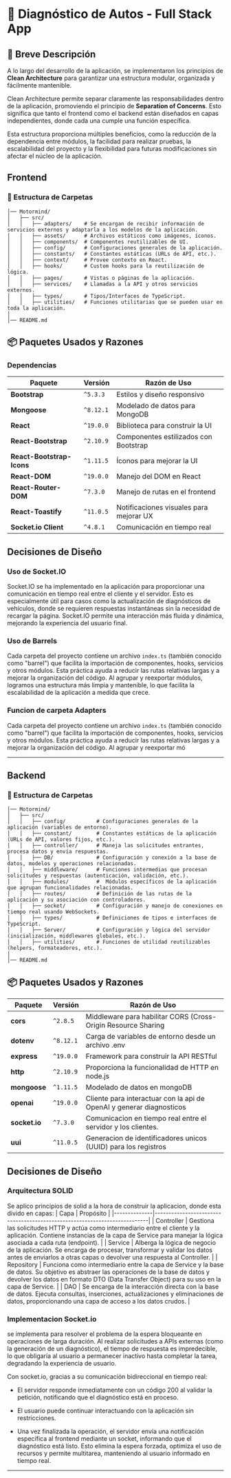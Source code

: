 # 🚗 Diagnóstico de Autos - Full Stack App

## 🏁 Breve Descripción

A lo largo del desarrollo de la aplicación, se implementaron los principios de **Clean Architecture** para garantizar una estructura modular, organizada y fácilmente mantenible.  

Clean Architecture permite separar claramente las responsabilidades dentro de la aplicación, promoviendo el principio de **Separation of Concerns**. Esto significa que tanto el frontend como el backend están diseñados en capas independientes, donde cada una cumple una función específica.  

Esta estructura proporciona múltiples beneficios, como la reducción de la dependencia entre módulos, la facilidad para realizar pruebas, la escalabilidad del proyecto y la flexibilidad para futuras modificaciones sin afectar el núcleo de la aplicación.

## Frontend


### 📂 Estructura de Carpetas

```
│── Motormind/
│   ├── src/
│   │   ├── adapters/    # Se encargan de recibir información de servicios externos y adaptarla a los modelos de la aplicación.
│   │   ├── assets/      # Archivos estáticos como imágenes, íconos.
│   │   ├── components/  # Componentes reutilizables de UI.
│   │   ├── config/      # Configuraciones generales de la aplicación.
│   │   ├── constants/   # Constantes estáticas (URLs de API, etc.).
│   │   ├── context/     # Provee contexto en React.
│   │   ├── hooks/       # Custom hooks para la reutilización de lógica.
│   │   ├── pages/       # Vistas o páginas de la aplicación.
│   │   ├── services/    # Llamadas a la API y otros servicios externos.
│   │   ├── types/       # Tipos/Interfaces de TypeScript.
│   │   ├── utilities/   # Funciones utilitarias que se pueden usar en toda la aplicación.
│
│── README.md
```

## 📦 Paquetes Usados y Razones

### **Dependencias**

| Paquete | Versión | Razón de Uso |
|---------|---------|-------------|
| **Bootstrap** | `^5.3.3` | Estilos y diseño responsivo |
| **Mongoose** | `^8.12.1` | Modelado de datos para MongoDB |
| **React** | `^19.0.0` | Biblioteca para construir la UI |
| **React-Bootstrap** | `^2.10.9` | Componentes estilizados con Bootstrap |
| **React-Bootstrap-Icons** | `^1.11.5` | Íconos para mejorar la UI |
| **React-DOM** | `^19.0.0` | Manejo del DOM en React |
| **React-Router-DOM** | `^7.3.0` | Manejo de rutas en el frontend |
| **React-Toastify** | `^11.0.5` | Notificaciones visuales para mejorar UX |
| **Socket.io Client** | `^4.8.1` | Comunicación en tiempo real |

## Decisiones de Diseño

### Uso de Socket.IO
Socket.IO se ha implementado en la aplicación para proporcionar una comunicación en tiempo real entre el cliente y el servidor. Esto es especialmente útil para casos como la actualización de diagnósticos de vehículos, donde se requieren respuestas instantáneas sin la necesidad de recargar la página. Socket.IO permite una interacción más fluida y dinámica, mejorando la experiencia del usuario final.

### Uso de Barrels
Cada carpeta del proyecto contiene un archivo `index.ts` (también conocido como "barrel") que facilita la importación de componentes, hooks, servicios y otros módulos. Esta práctica ayuda a reducir las rutas relativas largas y a mejorar la organización del código. Al agrupar y reexportar módulos, logramos una estructura más limpia y mantenible, lo que facilita la escalabilidad de la aplicación a medida que crece.

### Funcion de carpeta Adapters
Cada carpeta del proyecto contiene un archivo `index.ts` (también conocido como "barrel") que facilita la importación de componentes, hooks, servicios y otros módulos. Esta práctica ayuda a reducir las rutas relativas largas y a mejorar la organización del código. Al agrupar y reexportar mó


---
## Backend


### 📂 Estructura de Carpetas

```
│── Motormind/
│   ├── src/
│   │   ├── config/          # Configuraciones generales de la aplicación (variables de entorno).
│   │   ├── constant/        # Constantes estáticas de la aplicación (URLs de API, valores fijos, etc.).
│   │   ├── controller/      # Maneja las solicitudes entrantes, procesa datos y envía respuestas.
│   │   ├── DB/              # Configuración y conexión a la base de datos, modelos y operaciones relacionadas.
│   │   ├── middleware/      # Funciones intermedias que procesan solicitudes y respuestas (autenticación, validación, etc.).
│   │   ├── modules/         #  Módulos específicos de la aplicación que agrupan funcionalidades relacionadas.
│   │   ├── routes/          # Definición de las rutas de la aplicación y su asociación con controladores.
│   │   ├── socket/          # Configuración y manejo de conexiones en tiempo real usando WebSockets.
│   │   ├── types/           # Definiciones de tipos e interfaces de TypeScript.
│   │   ├── Server/          # Configuración y lógica del servidor (inicialización, middlewares globales, etc.).
│   │   ├── utilities/       # Funciones de utilidad reutilizables (helpers, formateadores, etc.).
│
│── README.md
```

## 📦 Paquetes Usados y Razones

| Paquete | Versión | Razón de Uso |
|---------|---------|-------------|
| **cors** | `^2.8.5` | Middleware para habilitar CORS (Cross-Origin Resource Sharing |
| **dotenv** | `^8.12.1` | Carga de variables de entorno desde un archivo .env |
| **express** | `^19.0.0` | Framework para construir la API RESTful |
| **http** | `^2.10.9` | Proporciona la funcionalidad de HTTP en node.js |
| **mongoose** | `^1.11.5` | Modelado de datos en mongoDB |
| **openai** | `^19.0.0` | Cliente para interactuar con la api de OpenAI y generar diagnosticos |
| **socket.io** | `^7.3.0` | Comunicacion en tiempo real entre el servidor y los clientes. |
| **uui** | `^11.0.5` | Generacion de identificadores unicos (UUID) para los registros |

## Decisiones de Diseño

### Arquitectura SOLID
Se aplico principios de solid a la hora de construir la aplicacion, donde esta divido en capas:
| Capa         | Propósito                                                                 |
|--------------|---------------------------------------------------------------------------|
| Controller   | Gestiona las solicitudes HTTP y actúa como intermediario entre el cliente y la aplicación. Contiene instancias de la capa de Service para manejar la lógica asociada a cada ruta (endpoint). |
| Service      | Alberga la lógica de negocio de la aplicación. Se encarga de procesar, transformar y validar los datos antes de enviarlos a otras capas o devolver una respuesta al Controller. |
| Repository   | Funciona como intermediario entre la capa de Service y la base de datos. Su objetivo es abstraer las operaciones de la base de datos y devolver los datos en formato DTO (Data Transfer Object) para su uso en la capa de Service. |
| DAO          | Se encarga de la interacción directa con la base de datos. Ejecuta consultas, inserciones, actualizaciones y eliminaciones de datos, proporcionando una capa de acceso a los datos crudos. |


### Implementacion Socket.io
se implementa para resolver el problema de la espera bloqueante en operaciones de larga duración. Al realizar solicitudes a APIs externas (como la generación de un diagnóstico), el tiempo de respuesta es impredecible, lo que obligaría al usuario a permanecer inactivo hasta completar la tarea, degradando la experiencia de usuario.

Con socket.io, gracias a su comunicación bidireccional en tiempo real:

- El servidor responde inmediatamente con un código 200 al validar la petición, notificando que el diagnóstico está en proceso.

- El usuario puede continuar interactuando con la aplicación sin restricciones.

- Una vez finalizada la operación, el servidor envía una notificación específica al frontend mediante un socket, informando que el diagnóstico está listo.
Esto elimina la espera forzada, optimiza el uso de recursos y permite multitarea, manteniendo al usuario informado en tiempo real.
---
